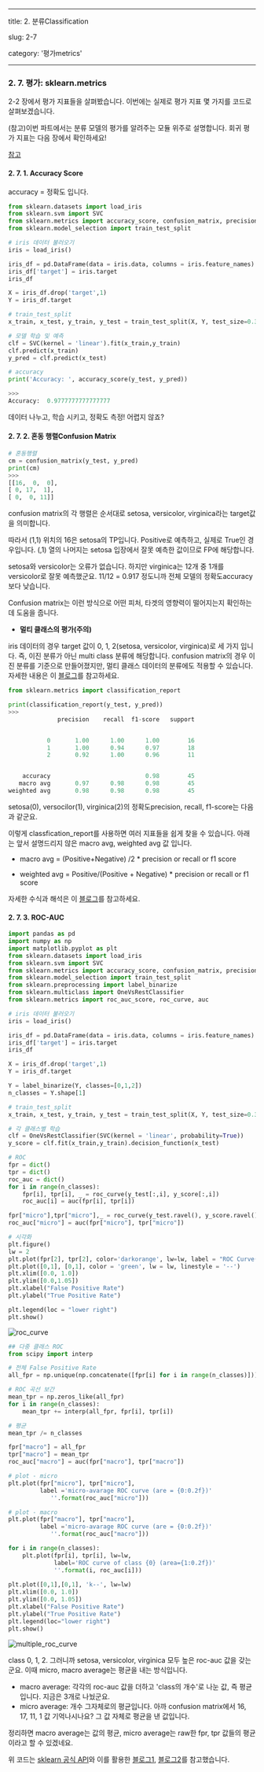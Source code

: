 ---
title: 2. 분류Classification

slug: 2-7

category: '평가metrics'

 ---

### 2. 7. 평가: sklearn.metrics

2-2 장에서 평가 지표들을 살펴봤습니다. 이번에는 실제로 평가 지표 몇 가지를 코드로 살펴보겠습니다.


(참고)이번 파트에서는 분류 모델의 평가를 알려주는 모듈 위주로 설명합니다. 회귀 평가 지표는 다음 장에서 확인하세요!


[참고](https://scikit-learn.org/stable/modules/classes.html#module-sklearn.metrics)

 
#### 2. 7. 1. Accuracy Score
accuracy = 정확도 입니다.

```python
from sklearn.datasets import load_iris
from sklearn.svm import SVC
from sklearn.metrics import accuracy_score, confusion_matrix, precision_recall_fscore_support
from sklearn.model_selection import train_test_split

# iris 데이터 불러오기
iris = load_iris()

iris_df = pd.DataFrame(data = iris.data, columns = iris.feature_names)
iris_df['target'] = iris.target
iris_df

X = iris_df.drop('target',1)
Y = iris_df.target

# train_test_split
x_train, x_test, y_train, y_test = train_test_split(X, Y, test_size=0.3, random_state = 0)

# 모델 학습 및 예측
clf = SVC(kernel = 'linear').fit(x_train,y_train)
clf.predict(x_train)
y_pred = clf.predict(x_test)

# accuracy
print('Accuracy: ', accuracy_score(y_test, y_pred))

>>>
Accuracy:  0.9777777777777777


```
데이터 나누고, 학습 시키고, 정확도 측정! 어렵지 않죠?


#### 2. 7. 2. 혼동 행렬Confusion Matrix


```python
# 혼동행렬
cm = confusion_matrix(y_test, y_pred) 
print(cm)
>>>
[[16,  0,  0],
[ 0, 17,  1],
[ 0,  0, 11]]


```


confusion matrix의 각 행렬은 순서대로 setosa, versicolor, virginica라는 target값을 의미합니다.


따라서 (1,1) 위치의 16은 setosa의 TP입니다. Positive로 예측하고, 실제로 True인 경우입니다. (,1) 열의 나머지는 setosa 입장에서 잘못 예측한 값이므로 FP에 해당합니다.


setosa와 versicolor는 오류가 없습니다. 하지만 virginica는 12개 중 1개를 versicolor로 잘못 예측했군요. 11/12 = 0.917 정도니까 전체 모델의 정확도accuracy보다 낮습니다.


Confusion matrix는 이런 방식으로 어떤 피처, 타겟의 영향력이 떨어지는지 확인하는데 도움을 줍니다.




- **멀티 클래스의 평가(주의)**

iris 데이터의 경우 target 값이 0, 1, 2(setosa, versicolor, virginica)로 세 가지 입니다. 즉, 이진 분류가 아닌 multi class 분류에 해당합니다. confusion matrix의 경우 이진 분류를 기준으로 만들어졌지만, 멀티 클래스 데이터의 분류에도 적용할 수 있습니다.
자세한 내용은 이 [블로그](https://rython.tistory.com/14)를 참고하세요.


```python
from sklearn.metrics import classification_report

print(classification_report(y_test, y_pred))
>>>
              precision    recall  f1-score   support


           0       1.00      1.00      1.00        16
           1       1.00      0.94      0.97        18
           2       0.92      1.00      0.96        11


    accuracy                           0.98        45
   macro avg       0.97      0.98      0.98        45
weighted avg       0.98      0.98      0.98        45
```

setosa(0), versocilor(1), virginica(2)의 정확도precision, recall, f1-score는 다음과 같군요.

이렇게 classfication_report를 사용하면 여러 지표들을 쉽게 찾을 수 있습니다. 아래는 앞서 설명드리지 않은 macro avg, weighted avg 값 입니다.

- macro avg = (Positive+Negative) /2 * precision or recall or f1 score

- weighted avg = Positive/(Positive + Negative)  *  precision or recall or f1 score

자세한 수식과 해석은 이 [블로그](https://rython.tistory.com/14)를 참고하세요.




#### 2. 7. 3. ROC-AUC


```python
import pandas as pd
import numpy as np
import matplotlib.pyplot as plt
from sklearn.datasets import load_iris
from sklearn.svm import SVC
from sklearn.metrics import accuracy_score, confusion_matrix, precision_recall_fscore_support
from sklearn.model_selection import train_test_split
from sklearn.preprocessing import label_binarize
from sklearn.multiclass import OneVsRestClassifier
from sklearn.metrics import roc_auc_score, roc_curve, auc

# iris 데이터 불러오기
iris = load_iris()

iris_df = pd.DataFrame(data = iris.data, columns = iris.feature_names)
iris_df['target'] = iris.target
iris_df

X = iris_df.drop('target',1)
Y = iris_df.target

Y = label_binarize(Y, classes=[0,1,2])
n_classes = Y.shape[1]

# train_test_split
x_train, x_test, y_train, y_test = train_test_split(X, Y, test_size=0.3, random_state = 0)

# 각 클래스별 학습
clf = OneVsRestClassifier(SVC(kernel = 'linear', probability=True))
y_score = clf.fit(x_train,y_train).decision_function(x_test)

# ROC
fpr = dict()
tpr = dict()
roc_auc = dict()
for i in range(n_classes):
    fpr[i], tpr[i], _ = roc_curve(y_test[:,i], y_score[:,i])
    roc_auc[i] = auc(fpr[i], tpr[i])

fpr["micro"],tpr["micro"],_ = roc_curve(y_test.ravel(), y_score.ravel())
roc_auc["micro"] = auc(fpr["micro"], tpr["micro"])
```

```python
# 시각화
plt.figure()
lw = 2
plt.plot(fpr[2], tpr[2], color='darkorange', lw=lw, label = "ROC Curve(are = %0.2f)"%roc_auc[2])
plt.plot([0,1], [0,1], color = 'green', lw = lw, linestyle = '--')
plt.xlim([0.0, 1.0])
plt.ylim([0.0,1.05])
plt.xlabel("False Positive Rate")
plt.ylabel("True Positive Rate")

plt.legend(loc = "lower right")
plt.show()
```


![roc_curve](static\machine-learning\2-7\2-7-3_1_roc-auc_practice.png)


```python
## 다중 클래스 ROC
from scipy import interp

# 전체 False Positive Rate
all_fpr = np.unique(np.concatenate([fpr[i] for i in range(n_classes)]))

# ROC 곡선 보간
mean_tpr = np.zeros_like(all_fpr)
for i in range(n_classes):
    mean_tpr += interp(all_fpr, fpr[i], tpr[i])

# 평균
mean_tpr /= n_classes

fpr["macro"] = all_fpr
tpr["macro"] = mean_tpr
roc_auc["macro"] = auc(fpr["macro"], tpr["macro"])

# plot - micro
plt.plot(fpr["micro"], tpr["micro"],
         label ='micro-avarage ROC curve (are = {0:0.2f})'
            ''.format(roc_auc["micro"]))

# plot - macro
plt.plot(fpr["macro"], tpr["macro"],
         label ='micro-avarage ROC curve (are = {0:0.2f})'
            ''.format(roc_auc["macro"]))

for i in range(n_classes):
    plt.plot(fpr[i], tpr[i], lw=lw,
             label='ROC curve of class {0} (area={1:0.2f})'
             ''.format(i, roc_auc[i]))
    
plt.plot([0,1],[0,1], 'k--', lw=lw)
plt.xlim([0.0, 1.0])
plt.ylim([0.0, 1.05])
plt.xlabel("False Positive Rate")
plt.ylabel("True Positive Rate")
plt.legend(loc="lower right")
plt.show()
```


![multiple_roc_curve](static\machine-learning\2-7\2-7-3_2_multiple_roc-auc_practice.png)


class 0, 1, 2. 그러니까 setosa, versicolor, virginica 모두 높은 roc-auc 값을 갖는군요. 이때 micro, macro average는 평균을 내는 방식입니다.

- macro average: 각각의 roc-auc 값을 더하고 'class의 개수'로 나눈 값, 즉 평균입니다. 지금은 3개로 나눴군요.
- micro average: 개수 그자체로의 평균입니다. 아까 confusion matrix에서 16, 17, 11, 1 값 기억나시나요? 그 값 자체로 평균을 낸 값입니다.

정리하면 macro average는 값의 평균, micro average는 raw한 fpr, tpr 값들의 평균이라고 할 수 있겠네요.


위 코드는 [sklearn 공식 API](https://scikit-learn.org/stable/auto_examples/model_selection/plot_roc_crossval.html#sphx-glr-auto-examples-model-selection-plot-roc-crossval-py)와 이를 활용한 [블로그1](https://koreapy.tistory.com/752), [블로그2](https://junklee.tistory.com/116)를 참고했습니다.



